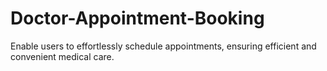 # Doctor-Appointment-Booking
Enable users to effortlessly schedule appointments, ensuring efficient and convenient medical care.

